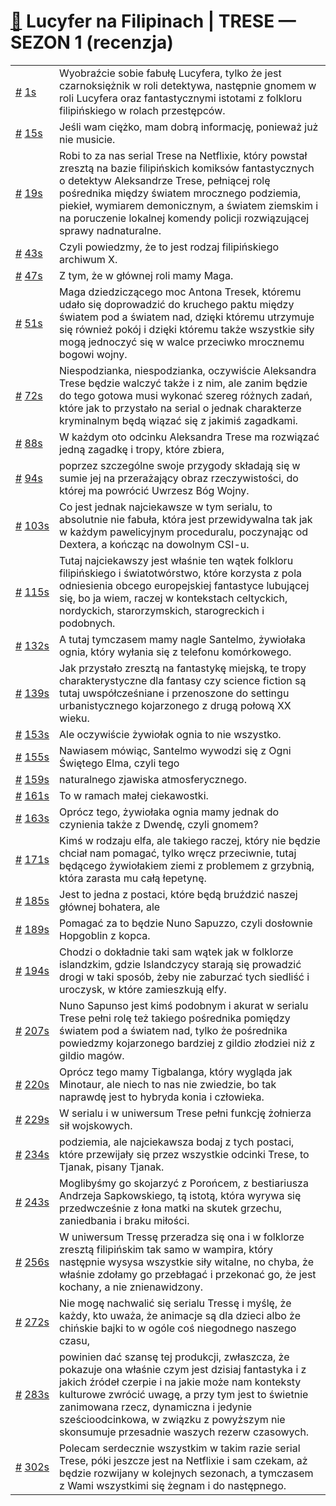 # [🔗](https://www.youtube.com/watch?v=H6odNalX3gI) Lucyfer na Filipinach | TRESE — SEZON 1 (recenzja)

<table>
    <tr id="t1">
        <td><a href="#t1">#</a>&nbsp;<a href="https://www.youtube.com/watch?v=H6odNalX3gI&t=1">1s</a></td>
        <td>Wyobraźcie sobie fabułę Lucyfera, tylko że jest czarnoksiężnik w roli detektywa, następnie gnomem w roli Lucyfera oraz fantastycznymi istotami z folkloru filipińskiego w rolach przestępców.</td>
    </tr>
    <tr id="t15">
        <td><a href="#t15">#</a>&nbsp;<a href="https://www.youtube.com/watch?v=H6odNalX3gI&t=15">15s</a></td>
        <td>Jeśli wam ciężko, mam dobrą informację, ponieważ już nie musicie.</td>
    </tr>
    <tr id="t19">
        <td><a href="#t19">#</a>&nbsp;<a href="https://www.youtube.com/watch?v=H6odNalX3gI&t=19">19s</a></td>
        <td>Robi to za nas serial Trese na Netflixie, który powstał zresztą na bazie filipińskich komiksów fantastycznych o detektyw Aleksandrze Trese, pełniącej rolę pośrednika między światem mrocznego podziemia, piekieł, wymiarem demonicznym, a światem ziemskim i na poruczenie lokalnej komendy policji rozwiązującej sprawy nadnaturalne.</td>
    </tr>
    <tr id="t43">
        <td><a href="#t43">#</a>&nbsp;<a href="https://www.youtube.com/watch?v=H6odNalX3gI&t=43">43s</a></td>
        <td>Czyli powiedzmy, że to jest rodzaj filipińskiego archiwum X.</td>
    </tr>
    <tr id="t47">
        <td><a href="#t47">#</a>&nbsp;<a href="https://www.youtube.com/watch?v=H6odNalX3gI&t=47">47s</a></td>
        <td>Z tym, że w głównej roli mamy Maga.</td>
    </tr>
    <tr id="t51">
        <td><a href="#t51">#</a>&nbsp;<a href="https://www.youtube.com/watch?v=H6odNalX3gI&t=51">51s</a></td>
        <td>Maga dziedziczącego moc Antona Tresek, któremu udało się doprowadzić do kruchego paktu między światem pod a światem nad, dzięki któremu utrzymuje się również pokój i dzięki któremu także wszystkie siły mogą jednoczyć się w walce przeciwko mrocznemu bogowi wojny.</td>
    </tr>
    <tr id="t72">
        <td><a href="#t72">#</a>&nbsp;<a href="https://www.youtube.com/watch?v=H6odNalX3gI&t=72">72s</a></td>
        <td>Niespodzianka, niespodzianka, oczywiście Aleksandra Trese będzie walczyć także i z nim, ale zanim będzie do tego gotowa musi wykonać szereg różnych zadań, które jak to przystało na serial o jednak charakterze kryminalnym będą wiązać się z jakimiś zagadkami.</td>
    </tr>
    <tr id="t88">
        <td><a href="#t88">#</a>&nbsp;<a href="https://www.youtube.com/watch?v=H6odNalX3gI&t=88">88s</a></td>
        <td>W każdym oto odcinku Aleksandra Trese ma rozwiązać jedną zagadkę i tropy, które zbiera,</td>
    </tr>
    <tr id="t94">
        <td><a href="#t94">#</a>&nbsp;<a href="https://www.youtube.com/watch?v=H6odNalX3gI&t=94">94s</a></td>
        <td>poprzez szczególne swoje przygody składają się w sumie jej na przerażający obraz rzeczywistości, do której ma powrócić Uwrzesz Bóg Wojny.</td>
    </tr>
    <tr id="t103">
        <td><a href="#t103">#</a>&nbsp;<a href="https://www.youtube.com/watch?v=H6odNalX3gI&t=103">103s</a></td>
        <td>Co jest jednak najciekawsze w tym serialu, to absolutnie nie fabuła, która jest przewidywalna tak jak w każdym pawelicyjnym proceduralu, poczynając od Dextera, a kończąc na dowolnym CSI-u.</td>
    </tr>
    <tr id="t115">
        <td><a href="#t115">#</a>&nbsp;<a href="https://www.youtube.com/watch?v=H6odNalX3gI&t=115">115s</a></td>
        <td>Tutaj najciekawszy jest właśnie ten wątek folkloru filipińskiego i światotwórstwo, które korzysta z pola odniesienia obcego europejskiej fantastyce lubującej się, bo ja wiem, raczej w kontekstach celtyckich, nordyckich, starorzymskich, starogreckich i podobnych.</td>
    </tr>
    <tr id="t132">
        <td><a href="#t132">#</a>&nbsp;<a href="https://www.youtube.com/watch?v=H6odNalX3gI&t=132">132s</a></td>
        <td>A tutaj tymczasem mamy nagle Santelmo, żywiołaka ognia, który wyłania się z telefonu komórkowego.</td>
    </tr>
    <tr id="t139">
        <td><a href="#t139">#</a>&nbsp;<a href="https://www.youtube.com/watch?v=H6odNalX3gI&t=139">139s</a></td>
        <td>Jak przystało zresztą na fantastykę miejską, te tropy charakterystyczne dla fantasy czy science fiction są tutaj uwspółcześniane i przenoszone do settingu urbanistycznego kojarzonego z drugą połową XX wieku.</td>
    </tr>
    <tr id="t153">
        <td><a href="#t153">#</a>&nbsp;<a href="https://www.youtube.com/watch?v=H6odNalX3gI&t=153">153s</a></td>
        <td>Ale oczywiście żywiołak ognia to nie wszystko.</td>
    </tr>
    <tr id="t155">
        <td><a href="#t155">#</a>&nbsp;<a href="https://www.youtube.com/watch?v=H6odNalX3gI&t=155">155s</a></td>
        <td>Nawiasem mówiąc, Santelmo wywodzi się z Ogni Świętego Elma, czyli tego</td>
    </tr>
    <tr id="t159">
        <td><a href="#t159">#</a>&nbsp;<a href="https://www.youtube.com/watch?v=H6odNalX3gI&t=159">159s</a></td>
        <td>naturalnego zjawiska atmosferycznego.</td>
    </tr>
    <tr id="t161">
        <td><a href="#t161">#</a>&nbsp;<a href="https://www.youtube.com/watch?v=H6odNalX3gI&t=161">161s</a></td>
        <td>To w ramach małej ciekawostki.</td>
    </tr>
    <tr id="t163">
        <td><a href="#t163">#</a>&nbsp;<a href="https://www.youtube.com/watch?v=H6odNalX3gI&t=163">163s</a></td>
        <td>Oprócz tego, żywiołaka ognia mamy jednak do czynienia także z Dwendę, czyli gnomem?</td>
    </tr>
    <tr id="t171">
        <td><a href="#t171">#</a>&nbsp;<a href="https://www.youtube.com/watch?v=H6odNalX3gI&t=171">171s</a></td>
        <td>Kimś w rodzaju elfa, ale takiego raczej, który nie będzie chciał nam pomagać, tylko wręcz przeciwnie, tutaj będącego żywiołakiem ziemi z problemem z grzybnią, która zarasta mu całą łepetynę.</td>
    </tr>
    <tr id="t185">
        <td><a href="#t185">#</a>&nbsp;<a href="https://www.youtube.com/watch?v=H6odNalX3gI&t=185">185s</a></td>
        <td>Jest to jedna z postaci, które będą bruździć naszej głównej bohatera, ale</td>
    </tr>
    <tr id="t189">
        <td><a href="#t189">#</a>&nbsp;<a href="https://www.youtube.com/watch?v=H6odNalX3gI&t=189">189s</a></td>
        <td>Pomagać za to będzie Nuno Sapuzzo, czyli dosłownie Hopgoblin z kopca.</td>
    </tr>
    <tr id="t194">
        <td><a href="#t194">#</a>&nbsp;<a href="https://www.youtube.com/watch?v=H6odNalX3gI&t=194">194s</a></td>
        <td>Chodzi o dokładnie taki sam wątek jak w folklorze islandzkim, gdzie Islandczycy starają się prowadzić drogi w taki sposób, żeby nie zaburzać tych siedliść i uroczysk, w które zamieszkują elfy.</td>
    </tr>
    <tr id="t207">
        <td><a href="#t207">#</a>&nbsp;<a href="https://www.youtube.com/watch?v=H6odNalX3gI&t=207">207s</a></td>
        <td>Nuno Sapunso jest kimś podobnym i akurat w serialu Trese pełni rolę też takiego pośrednika pomiędzy światem pod a światem nad, tylko że pośrednika powiedzmy kojarzonego bardziej z gildio złodziei niż z gildio magów.</td>
    </tr>
    <tr id="t220">
        <td><a href="#t220">#</a>&nbsp;<a href="https://www.youtube.com/watch?v=H6odNalX3gI&t=220">220s</a></td>
        <td>Oprócz tego mamy Tigbalanga, który wygląda jak Minotaur, ale niech to nas nie zwiedzie, bo tak naprawdę jest to hybryda konia i człowieka.</td>
    </tr>
    <tr id="t229">
        <td><a href="#t229">#</a>&nbsp;<a href="https://www.youtube.com/watch?v=H6odNalX3gI&t=229">229s</a></td>
        <td>W serialu i w uniwersum Trese pełni funkcję żołnierza sił wojskowych.</td>
    </tr>
    <tr id="t234">
        <td><a href="#t234">#</a>&nbsp;<a href="https://www.youtube.com/watch?v=H6odNalX3gI&t=234">234s</a></td>
        <td>podziemia, ale najciekawsza bodaj z tych postaci, które przewijały się przez wszystkie odcinki Trese, to Tjanak, pisany Tjanak.</td>
    </tr>
    <tr id="t243">
        <td><a href="#t243">#</a>&nbsp;<a href="https://www.youtube.com/watch?v=H6odNalX3gI&t=243">243s</a></td>
        <td>Moglibyśmy go skojarzyć z Porońcem, z bestiariusza Andrzeja Sapkowskiego, tą istotą, która wyrywa się przedwcześnie z łona matki na skutek grzechu, zaniedbania i braku miłości.</td>
    </tr>
    <tr id="t256">
        <td><a href="#t256">#</a>&nbsp;<a href="https://www.youtube.com/watch?v=H6odNalX3gI&t=256">256s</a></td>
        <td>W uniwersum Tressę przeradza się ona i w folklorze zresztą filipińskim tak samo w wampira, który następnie wysysa wszystkie siły witalne, no chyba, że właśnie zdołamy go przebłagać i przekonać go, że jest kochany, a nie znienawidzony.</td>
    </tr>
    <tr id="t272">
        <td><a href="#t272">#</a>&nbsp;<a href="https://www.youtube.com/watch?v=H6odNalX3gI&t=272">272s</a></td>
        <td>Nie mogę nachwalić się serialu Tressę i myślę, że każdy, kto uważa, że animacje są dla dzieci albo że chińskie bajki to w ogóle coś niegodnego naszego czasu,</td>
    </tr>
    <tr id="t283">
        <td><a href="#t283">#</a>&nbsp;<a href="https://www.youtube.com/watch?v=H6odNalX3gI&t=283">283s</a></td>
        <td>powinien dać szansę tej produkcji, zwłaszcza, że pokazuje ona właśnie czym jest dzisiaj fantastyka i z jakich źródeł czerpie i na jakie może nam konteksty kulturowe zwrócić uwagę, a przy tym jest to świetnie zanimowana rzecz, dynamiczna i jedynie sześcioodcinkowa, w związku z powyższym nie skonsumuje przesadnie waszych rezerw czasowych.</td>
    </tr>
    <tr id="t302">
        <td><a href="#t302">#</a>&nbsp;<a href="https://www.youtube.com/watch?v=H6odNalX3gI&t=302">302s</a></td>
        <td>Polecam serdecznie wszystkim w takim razie serial Trese, póki jeszcze jest na Netflixie i sam czekam, aż będzie rozwijany w kolejnych sezonach, a tymczasem z Wami wszystkimi się żegnam i do następnego.</td>
    </tr>
</table>